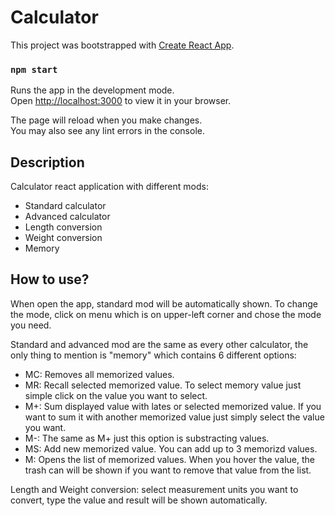 # Calculator

This project was bootstrapped with [Create React App](https://github.com/facebook/create-react-app).


### `npm start`

Runs the app in the development mode.\
Open [http://localhost:3000](http://localhost:3000) to view it in your browser.

The page will reload when you make changes.\
You may also see any lint errors in the console.

## Description

Calculator react application with different mods:
- Standard calculator
- Advanced calculator
- Length conversion
- Weight conversion
- Memory

## How to use?

  When open the app, standard mod will be automatically shown. To change the mode, click on menu which is on upper-left corner and chose the mode you need.
  
  Standard and advanced mod are the same as every other calculator, the only thing to mention is "memory" which contains 6 different options:
  - MC: Removes all memorized values.
  - MR: Recall selected memorized value. To select memory value just simple click on the value you want to select.
  - M+: Sum displayed value with lates or selected memorized value. If you want to sum it with another memorized value just simply select the value you want.
  - M-: The same as M+ just this option is substracting values.
  - MS: Add new memorized value. You can add up to 3 memorizd values.
  - M: Opens the list of memorized values. When you hover the value, the trash can will be shown if you want to remove that value from the list.
  
  Length and Weight conversion:
  select measurement units you want to convert, type the value and result will be shown automatically.

